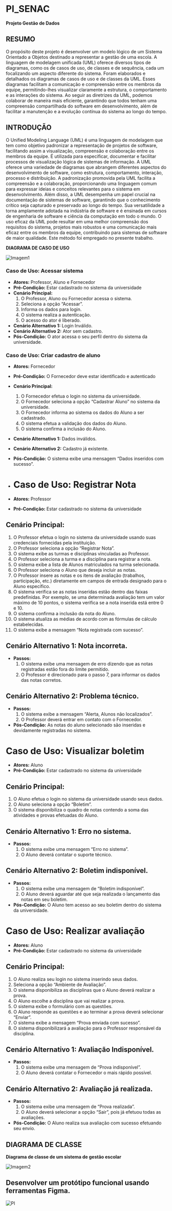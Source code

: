 # PI_SENAC

**Projeto Gestão de Dados**

## RESUMO 

O propósito deste projeto é desenvolver um modelo lógico de um Sistema Orientado a Objetos destinado a representar a gestão de uma escola. A linguagem de modelagem unificada (UML) oferece diversos tipos de diagramas, como os de casos de uso, de classes e de sequência, cada um focalizando um aspecto diferente do sistema. Foram elaborados e detalhados os diagramas de casos de uso e de classes da UML. Esses diagramas facilitam a comunicação e compreensão entre os membros da equipe, permitindo-lhes visualizar claramente a estrutura, o comportamento e as interações do sistema. Ao seguir as diretrizes da UML, podemos colaborar de maneira mais eficiente, garantindo que todos tenham uma compreensão compartilhada do software em desenvolvimento, além de facilitar a manutenção e a evolução contínua do sistema ao longo do tempo.
       
## INTRODUÇÃO

O Unified Modeling Language (UML) é uma linguagem de modelagem que tem como objetivo padronizar a representação de projetos de software, facilitando assim a visualização, compreensão e colaboração entre os membros da equipe. É utilizada para especificar, documentar e facilitar processos de visualização lógica de sistemas de informação. A UML oferece uma variedade de diagramas que abrangem diferentes aspectos do desenvolvimento de software, como estrutura, comportamento, interação, processo e distribuição. A padronização promovida pela UML facilita a compreensão e a colaboração, proporcionando uma linguagem comum para expressar ideias e conceitos relevantes para o sistema em desenvolvimento. Além disso, a UML desempenha um papel crucial na documentação de sistemas de software, garantindo que o conhecimento crítico seja capturado e preservado ao longo do tempo. Sua versatilidade a torna amplamente adotada na indústria de software e é ensinada em cursos de engenharia de software e ciência da computação em todo o mundo. O uso eficaz da UML pode resultar em uma melhor compreensão dos requisitos do sistema, projetos mais robustos e uma comunicação mais eficaz entre os membros da equipe, contribuindo para sistemas de software de maior qualidade. Este método foi empregado no presente trabalho.

**DIAGRAMA DE CASO DE USO**

![Imagem1](https://github.com/Rcffeitosa/PT---SENAC-2024/assets/132168781/456fc270-848e-4a23-98ae-508647c50010)

### Caso de Uso: Acessar sistema

- **Atores:** Professor, Aluno e Fornecedor
- **Pré-Condição:** Estar cadastrado no sistema da universidade
- **Cenário Principal:**
  1. O Professor, Aluno ou Fornecedor acessa o sistema.
  2. Seleciona a opção “Acessar”.
  3. Informa os dados para login.
  4. O sistema realiza a autenticação.
  5. O acesso do ator é liberado.
- **Cenário Alternativo 1:** Login Inválido.
- **Cenário Alternativo 2:** Ator sem cadastro.
- **Pós-Condição:** O ator acessa o seu perfil dentro do sistema da universidade.

### Caso de Uso: Criar cadastro de aluno

- **Atores:** Fornecedor
- **Pré-Condição:** O Fornecedor deve estar identificado e autenticado
- **Cenário Principal:**
  1. O Fornecedor efetua o login no sistema da universidade.
  2. O Fornecedor seleciona a opção “Cadastrar Aluno” no sistema da universidade.
  3. O Fornecedor informa ao sistema os dados do Aluno a ser cadastrado.
  4. O sistema efetua a validação dos dados do Aluno.
  5. O sistema confirma a inclusão do Aluno.
- **Cenário Alternativo 1:** Dados inválidos.
- **Cenário Alternativo 2:** Cadastro já existente.
- **Pós-Condição:** O sistema exibe uma mensagem “Dados inseridos com sucesso”.

- # Caso de Uso: Registrar Nota
- **Atores:** Professor
- **Pré-Condição:** Estar cadastrado no sistema da universidade
## Cenário Principal:
1. O Professor efetua o login no sistema da universidade usando suas credenciais fornecidas pela instituição.
2. O Professor seleciona a opção “Registrar Nota”.
3. O sistema exibe as turmas e disciplinas vinculadas ao Professor.
4. O Professor seleciona a turma e a disciplina para registrar a nota.
5. O sistema exibe a lista de Alunos matriculados na turma selecionada.
6. O Professor seleciona o Aluno que deseja incluir as notas.
7. O Professor insere as notas e os itens de avaliação (trabalhos, participação, etc.) diretamente em campos de entrada designado para o Aluno específico.
8. O sistema verifica se as notas inseridas estão dentro das faixas predefinidas. Por exemplo, se uma determinada avaliação tem um valor máximo de 10 pontos, o sistema verifica se a nota inserida está entre 0 e 10.
9. O sistema confirma a inclusão da nota do Aluno.
10. O sistema atualiza as médias de acordo com as fórmulas de cálculo estabelecidas.
11. O sistema exibe a mensagem “Nota registrada com sucesso”.
## Cenário Alternativo 1: Nota incorreta.
- **Passos:**
  1. O sistema exibe uma mensagem de erro dizendo que as notas registradas estão fora do limite permitido.
  2. O Professor é direcionado para o passo 7, para informar os dados das notas corretos.
## Cenário Alternativo 2: Problema técnico.
- **Passos:**
  1. O sistema exibe a mensagem “Alerta, Alunos não localizados”.
  2. O Professor deverá entrar em contato com o Fornecedor.
- **Pós-Condição:** As notas do aluno selecionado são inseridas e devidamente registradas no sistema.

# Caso de Uso: Visualizar boletim
- **Atores:** Aluno
- **Pré-Condição:** Estar cadastrado no sistema da universidade
## Cenário Principal:
1. O Aluno efetua o login no sistema da universidade usando seus dados.
2. O Aluno seleciona a opção “Boletim”.
3. O sistema disponibiliza o quadro de notas contendo a soma das atividades e provas efetuadas do Aluno.
## Cenário Alternativo 1: Erro no sistema.
- **Passos:**
  1. O sistema exibe uma mensagem “Erro no sistema”.
  2. O Aluno deverá contatar o suporte técnico.
## Cenário Alternativo 2: Boletim indisponível.
- **Passos:**
  1. O sistema exibe uma mensagem de “Boletim indisponível”.
  2. O Aluno deverá aguardar até que seja realizada o lançamento das notas em seu boletim.
- **Pós-Condição:** O Aluno tem acesso ao seu boletim dentro do sistema da universidade.

# Caso de Uso: Realizar avaliação
- **Atores:** Aluno
- **Pré-Condição:** Estar cadastrado no sistema da universidade
## Cenário Principal:
1. O Aluno realiza seu login no sistema inserindo seus dados.
2. Seleciona a opção “Ambiente de Avaliação”.
3. O sistema disponibiliza as disciplinas que o Aluno deverá realizar a prova.
4. O Aluno escolhe a disciplina que vai realizar a prova.
5. O sistema exibe o formulário com as questões.
6. O Aluno responde as questões e ao terminar a prova deverá selecionar “Enviar”.
7. O sistema exibe a mensagem “Prova enviada com sucesso”.
8. O sistema disponibilizará a avaliação para o Professor responsável da disciplina.
## Cenário Alternativo 1: Avaliação Indisponível.
- **Passos:**
  1. O sistema exibe uma mensagem de “Prova indisponível”.
  2. O Aluno deverá contatar o Fornecedor o mais rápido possível.
## Cenário Alternativo 2: Avaliação já realizada.
- **Passos:**
  1. O sistema exibe uma mensagem de “Prova realizada”.
  2. O Aluno deverá selecionar a opção “Sair”, pois já efetuou todas as avaliações.
- **Pós-Condição:** O Aluno realiza sua avaliação com sucesso efetuando seu envio.

## DIAGRAMA DE CLASSE 

 **Diagrama de classe de um sistema de gestão escolar**

![Imagem2](https://github.com/Rcffeitosa/PT---SENAC-2024/assets/132168781/c62fa9ea-1bf8-4aa2-b51e-164a776380e5)


## Desenvolver um protótipo funcional usando ferramentas Figma.


![PI](https://github.com/Rcffeitosa/PI_SENAC-/assets/132168781/b71281e4-bbbd-4328-9a2a-3d5714fe55fb)



